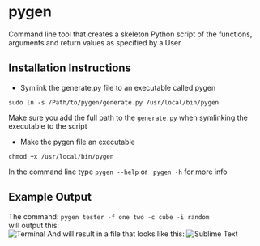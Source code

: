 pygen
============================

Command line tool that creates a skeleton Python script of the functions, arguments and return values as specified by a User

## Installation Instructions

* Symlink the generate.py file to an executable called pygen

``` console
sudo ln -s /Path/to/pygen/generate.py /usr/local/bin/pygen
```
Make sure you add the full path to the ``` generate.py ``` when symlinking the executable to the script

* Make the pygen file an executable

``` console
chmod +x /usr/local/bin/pygen
```

In the command line type ``` pygen --help ``` or ``` pygen -h``` for more info

## Example Output

The command: ``` pygen tester -f one two -c cube -i random ```  
will output this:  
![Terminal](https://raw.github.com/cjrieck/pygen/master/img/terminal.png)
And will result in a file that looks like this:
![Sublime Text](https://raw.github.com/cjrieck/pygen/master/img/sublime.png)
